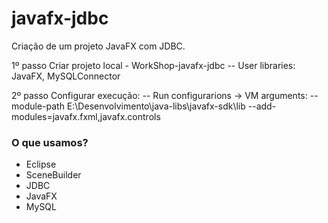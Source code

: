 # javafx-jdbc

Criação de um projeto JavaFX com JDBC.

1º passo
Criar projeto local - WorkShop-javafx-jdbc 
-- User libraries: JavaFX, MySQLConnector 

2º passo
Configurar execução:
-- Run configurarions -> VM arguments: 
--module-path E:\Desenvolvimento\java-libs\javafx-sdk\lib --add-modules=javafx.fxml,javafx.controls

### O que usamos?

- Eclipse
- SceneBuilder
- JDBC
- JavaFX
- MySQL